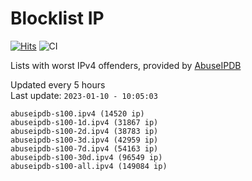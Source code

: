 # Blocklist IP

[![Hits](https://hits.seeyoufarm.com/api/count/incr/badge.svg?url=https%3A%2F%2Fgithub.com%2Fborestad%2Fblocklist-ip%2F&count_bg=%2379C83D&title_bg=%23555555&icon=&icon_color=%23E7E7E7&title=hits&edge_flat=false)](https://hits.seeyoufarm.com)  ![CI](https://img.shields.io/github/workflow/status/borestad/blocklist-ip/CI?style=flat-square)

Lists with worst IPv4 offenders, provided by [AbuseIPDB](https://www.abuseipdb.com/)

<!-- FOOTER-PLACEHOLDER -->
Updated every 5 hours<br>
Last update: `2023-01-10 - 10:05:03`
```
abuseipdb-s100.ipv4 (14520 ip)
abuseipdb-s100-1d.ipv4 (31867 ip)
abuseipdb-s100-2d.ipv4 (38783 ip)
abuseipdb-s100-3d.ipv4 (42959 ip)
abuseipdb-s100-7d.ipv4 (54163 ip)
abuseipdb-s100-30d.ipv4 (96549 ip)
abuseipdb-s100-all.ipv4 (149084 ip)
```
